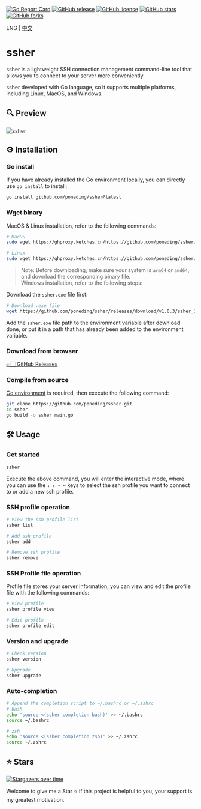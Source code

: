 [![Go Report Card](https://goreportcard.com/badge/github.com/poneding/ssher)](https://goreportcard.com/report/github.com/poneding/ssher)
[![GitHub release](https://img.shields.io/github/v/release/poneding/ssher)](https://img.shields.io/github/v/release/poneding/ssher)
[![GitHub license](https://img.shields.io/github/license/poneding/ssher)](https://img.shields.io/github/license/poneding/ssher)
[![GitHub stars](https://img.shields.io/github/stars/poneding/ssher)](https://img.shields.io/github/stars/poneding/ssher)
[![GitHub forks](https://img.shields.io/github/forks/poneding/ssher)](https://img.shields.io/github/forks/poneding/ssher)

ENG | [中文](README.md)

# ssher

ssher is a lightweight SSH connection management command-line tool that allows you to connect to your server more conveniently.

ssher developed with Go language, so it supports multiple platforms, including Linux, MacOS, and Windows.

## 🔍 Preview

![ssher](https://github.com/poneding/images/blob/master/2024/04/202404260925762.gif?raw=true)

## ⚙️ Installation

### Go install

If you have already installed the Go environment locally, you can directly use `go install` to install:

```bash
go install github.com/poneding/ssher@latest
```

### Wget binary

MacOS & Linux installation, refer to the following commands:

```bash
# MacOS
sudo wget https://ghproxy.ketches.cn/https://github.com/poneding/ssher/releases/download/v1.0.3/ssher_1.0.3_darwin_arm64 -O /user/local/bin/ssher && sudo chmod +x /user/local/bin/ssher

# Linux
sudo wget https://ghproxy.ketches.cn/https://github.com/poneding/ssher/releases/download/v1.0.3/ssher_1.0.3_linux_amd64 -O /user/local/bin/ssher && sudo chmod +x /user/local/bin/ssher
```

> Note: Before downloading, make sure your system is `arm64` or `amd64`, and download the corresponding binary file.
\
Windows installation, refer to the following steps:

Download the `ssher.exe` file first:

```bash
# Download .exe file
wget https://github.com/poneding/ssher/releases/download/v1.0.3/ssher_1.0.3_windows_amd64.exe
```

Add the `ssher.exe` file path to the environment variable after download done, or put it in a path that has already been added to the environment variable.

### Download from browser

[👉🏻 GitHub Releases](https://github.com/poneding/ssher/releases)

### Compile from source

[Go environment](https://go.dev/doc/install) is required, then execute the following command:

```bash
git clone https://github.com/poneding/ssher.git
cd ssher
go build -o ssher main.go
```

## 🛠️ Usage

### Get started

```bash
ssher
```

Execute the above command, you will enter the interactive mode, where you can use the `↓ ↑ → ←` keys to select the ssh profile you want to connect to or add a new ssh profile.

### SSH profile operation

```bash
# View the ssh profile list
ssher list

# Add ssh profile
ssher add

# Remove ssh profile
ssher remove
```

### SSH Profile file operation

Profile file stores your server information, you can view and edit the profile file with the following commands:

```bash
# View profile
ssher profile view

# Edit profile
ssher profile edit
```

### Version and upgrade

```bash
# Check version
ssher version

# Upgrade
ssher upgrade
```

### Auto-completion

```bash
# Append the completion script to ~/.bashrc or ~/.zshrc
# bash
echo 'source <(ssher completion bash)' >> ~/.bashrc
source ~/.bashrc

# zsh
echo 'source <(ssher completion zsh)' >> ~/.zshrc
source ~/.zshrc
```

## ⭐️ Stars

[![Stargazers over time](https://starchart.cc/poneding/ssher.svg?variant=adaptive)](https://starchart.cc/poneding/ssher)

Welcome to give me a Star ⭐️ if this project is helpful to you, your support is my greatest motivation.
